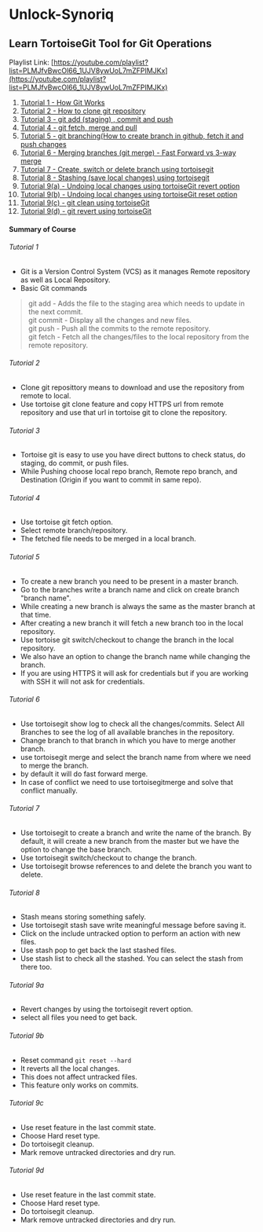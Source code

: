 # Unlock-Synoriq

## Learn TortoiseGit Tool for Git Operations
Playlist Link: [https://youtube.com/playlist?list=PLMJfvBwcOl66_1UJV8ywUoL7mZFPIMJKx](https://youtube.com/playlist?list=PLMJfvBwcOl66_1UJV8ywUoL7mZFPIMJKx)

1. [Tutorial 1 - How Git Works](#Tutorial-1)
2. [Tutorial 2 - How to clone git repository](#tutorial-2)
3. [Tutorial 3 - git add (staging) , commit and push](#Tutorial-3)
4. [Tutorial 4 - git fetch, merge and pull](#tutorial-4)
5. [Tutorial 5 - git branching(How to create branch in github, fetch it and push changes](#tutorial-5)
6. [Tutorial 6 - Merging branches (git merge) - Fast Forward vs 3-way merge](#tutorial-6)
7. [Tutorial 7 - Create, switch or delete branch using tortoisegit](#tutorial-7)
8. [Tutorial 8 - Stashing (save local changes) using tortoisegit](#tutorial-8)
9. [Tutorial 9(a) - Undoing local changes using tortoiseGit revert option](#tutorial-9a)
10. [Tutorial 9(b) - Undoing local changes using tortoiseGit reset option](#tutorial-9b)
11. [Tutorial 9(c) - git clean using tortoiseGit](#tutorial-9c)
12. [Tutorial 9(d) - git revert using tortoiseGit](#tutorial-9d)

#### Summary of Course
###### Tutorial 1
* Git is a Version Control System (VCS) as it manages Remote repository as well as Local Repository.
* Basic Git commands
> git add - Adds the file to the staging area which needs to update in the next commit.<br>
> git commit - Display all the changes and new files.<br>
> git push - Push all the commits to the remote repository.<br>
> git fetch - Fetch all the changes/files to the local repository from the remote repository.<br>
###### Tutorial 2
* Clone git reposittory means to download and use the repository from remote to local.
* Use tortoise git clone feature and copy HTTPS url from remote repository and use that url in tortoise git to clone the repository.
###### Tutorial 3
* Tortoise git is easy to use you have direct buttons to check status, do staging, do commit, or push files.
* While Pushing choose local repo branch, Remote repo branch, and Destination (Origin if you want to commit in same repo).
###### Tutorial 4
* Use tortoise git fetch option.
* Select remote branch/repository.
* The fetched file needs to be merged in a local branch.
###### Tutorial 5
* To create a new branch you need to be present in a master branch.
* Go to the branches write a branch name and click on create branch "branch name".
* While creating a new branch is always the same as the master branch at that time.
* After creating a new branch it will fetch a new branch too in the local repository.
* Use tortoise git switch/checkout to change the branch in the local repository.
* We also have an option to change the branch name while changing the branch.
* If you are using HTTPS it will ask for credentials but if you are working with SSH it will not ask for credentials.
###### Tutorial 6
* Use tortoisegit show log to check all the changes/commits. Select All Branches to see the log of all available branches in the repository.
* Change branch to that branch in which you have to merge another branch.
* use tortoisegit merge and select the branch name from where we need to merge the branch.
* by default it will do fast forward merge.
* In case of conflict we need to use tortoisegitmerge and solve that conflict manually.
###### Tutorial 7
* Use tortoisegit to create a branch and write the name of the branch. By default, it will create a new branch from the master but we have the option to change the base branch.
* Use tortoisegit switch/checkout to change the branch.
* Use tortoisegit browse references to and delete the branch you want to delete.
###### Tutorial 8
* Stash means storing something safely.
* Use tortoisegit stash save write meaningful message before saving it.
* Click on the include untracked option to perform an action with new files.
* Use stash pop to get back the last stashed files.
* Use stash list to check all the stashed. You can select the stash from there too.
###### Tutorial 9a
* Revert changes by using the tortoisegit revert option.
* select all files you need to get back.
###### Tutorial 9b
* Reset command `git reset --hard`
* It reverts all the local changes.
* This does not affect untracked files.
* This feature only works on commits.
###### Tutorial 9c
* Use reset feature in the last commit state.
* Choose Hard reset type.
* Do tortoisegit cleanup.
* Mark remove untracked directories and dry run.
###### Tutorial 9d
* Use reset feature in the last commit state.
* Choose Hard reset type.
* Do tortoisegit cleanup.
* Mark remove untracked directories and dry run.
